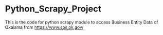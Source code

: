 # Python_Scrapy_Project
This is the code for python scrapy module to access Business Entity Data of Okalama from https://www.sos.ok.gov/
